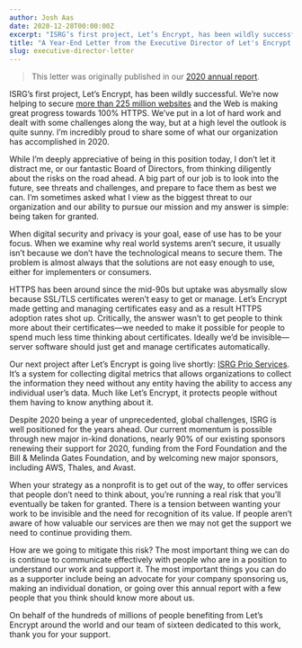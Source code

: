 ```yaml
---
author: Josh Aas
date: 2020-12-28T00:00:00Z
excerpt: "ISRG’s first project, Let’s Encrypt, has been wildly successful. We’re now helping to secure more than 225 million websites and the Web is making great progress towards 100% HTTPS. We’ve put in a lot of hard work and dealt with some challenges along the way, but at a high level the outlook is quite sunny. I’m incredibly proud to share some of what our organization has accomplished in 2020."
title: "A Year-End Letter from the Executive Director of Let's Encrypt and ISRG"
slug: executive-director-letter
---
```


> This letter was originally published in our [2020 annual report](https://abetterinternet.org/documents/2020-ISRG-Annual-Report.pdf).

ISRG’s first project, Let’s Encrypt, has been wildly successful. We’re now helping to secure [more than 225 million websites](https://letsencrypt.org/stats/) and the Web is making great progress towards 100% HTTPS. We’ve put in a lot of hard work and dealt with some challenges along the way, but at a high level the outlook is quite sunny. I’m incredibly proud to share some of what our organization has accomplished in 2020.

While I’m deeply appreciative of being in this position today, I don’t let it distract me, or our fantastic Board of Directors, from thinking diligently about the risks on the road ahead. A big part of our job is to look into the future, see threats and challenges, and prepare to face them as best we can. I’m sometimes asked what I view as the biggest threat to our organization and our ability to pursue our mission and my answer is simple: being taken for granted.

When digital security and privacy is your goal, ease of use has to be your focus. When we examine why real world systems aren’t secure, it usually isn’t because we don’t have the technological means to secure them. The problem is almost always that the solutions are not easy enough to use, either for implementers or consumers.

HTTPS has been around since the mid-90s but uptake was abysmally slow because SSL/TLS certificates weren’t easy to get or manage. Let’s Encrypt made getting and managing certificates easy and as a result HTTPS adoption rates shot up. Critically, the answer wasn’t to get people to think more about their certificates—we needed to make it possible for people to spend much less time thinking about certificates. Ideally we’d be invisible—server software should just get and manage certificates automatically.

Our next project after Let’s Encrypt is going live shortly: [ISRG Prio Services](https://www.abetterinternet.org/prio/). It’s a system for collecting digital metrics that allows organizations to collect the information they need without any entity having the ability to access any individual user’s data. Much like Let’s Encrypt, it protects people without them having to know anything about it. 

Despite 2020 being a year of unprecedented, global challenges, ISRG is well positioned for the years ahead. Our current momentum is possible through new major in-kind donations, nearly 90% of our existing sponsors renewing their support for 2020, funding from the Ford Foundation and the Bill & Melinda Gates Foundation, and by welcoming new major sponsors, including AWS, Thales, and Avast.

When your strategy as a nonprofit is to get out of the way, to offer services that people don’t need to think about, you’re running a real risk that you’ll eventually be taken for granted. There is a tension between wanting your work to be invisible and the need for recognition of its value. If people aren’t aware of how valuable our services are then we may not get the support we need to continue providing them.

How are we going to mitigate this risk? The most important thing we can do is continue to communicate effectively with people who are in a position to understand our work and support it. The most important things you can do as a supporter include being an advocate for your company sponsoring us, making an individual donation, or going over this annual report with a few people that you think should know more about us.

On behalf of the hundreds of millions of people benefiting from Let’s Encrypt around the world and our team of sixteen dedicated to this work, thank you for your support.
